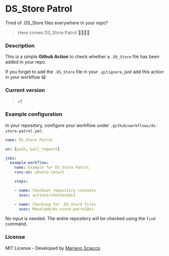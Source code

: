 # DS_Store Patrol

Tired of .DS_Store files everywhere in your repo?

> Here comes DS_Store Patrol 👮‍♂️👮‍♀️


### Description

This is a simple **Github Action** to check whether a `.DS_Store` file has been added in your repo.

If you forget to add the `.DS_Store` file in your `.gitignore`, just add this action in your workflow 😃

### Current version

> v1


### Example configuration

In your repository, configure your workflow under `.github/workflows/ds-store-patrol.yml`:


```yml
name: DS_Store Patrol

on: [push, pull_request]

jobs:
  example-workflow:
    name: Example for DS_Store Patrol
    runs-on: ubuntu-latest

    steps:

    - name: Checkout repository contents
      uses: actions/checkout@v1

    - name: Checking for .DS_Store files
      uses: Maxelweb/ds-store-patrol@v1

```

No input is needed. The entire repository will be checked using the `find` command.

### License

MIT License - Developed by [Mariano Sciacco](http://git.marianosciacco.it)
